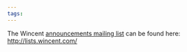 ```yaml
---
tags: 
---
```


The Wincent [announcements mailing list](/wiki/announcements_mailing_list) can be found here: <http://lists.wincent.com/>
